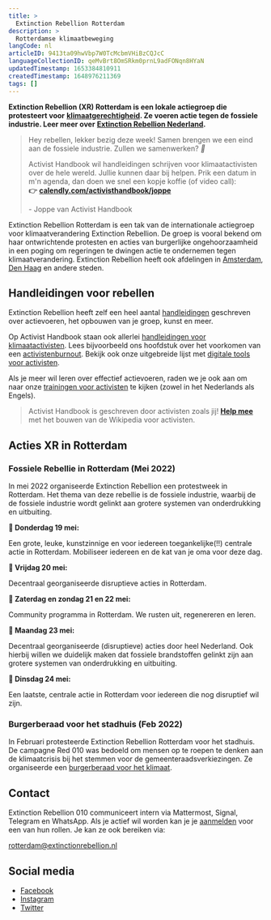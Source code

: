 ```yaml
---
title: >
  Extinction Rebellion Rotterdam
description: >
  Rotterdamse klimaatbeweging
langCode: nl
articleID: 9413ta09hwVbp7W0TcMcbmVHiBzCQJcC
languageCollectionID: qeMvBrt8OmSRkm0prnL9adFONqn8HYaN
updatedTimestamp: 1653384810911
createdTimestamp: 1648976211369
tags: []
---
```


**Extinction Rebellion (XR) Rotterdam is een lokale actiegroep die protesteert voor** [**klimaatgerechtigheid**](/campaigns/climate)**. Ze voeren actie tegen de fossiele industrie. Leer meer over** [**Extinction Rebellion Nederland**](/nl/extinction-rebellion)**.**

> Hey rebellen, lekker bezig deze week! Samen brengen we een eind aan de fossiele industrie. Zullen we samenwerken? _💚_
> 
> Activist Handbook wil handleidingen schrijven voor klimaatactivisten over de hele wereld. Jullie kunnen daar bij helpen. Prik een datum in m'n agenda, dan doen we snel een kopje koffie (of video call):  
> **👉** [**calendly.com/activisthandbook/joppe**](https://calendly.com/activisthandbook/joppe)
> 
> \- Joppe van Activist Handbook

Extinction Rebellion Rotterdam is een tak van de internationale actiegroep voor klimaatverandering Extinction Rebellion. De groep is vooral bekend om haar ontwrichtende protesten en acties van burgerlijke ongehoorzaamheid in een poging om regeringen te dwingen actie te ondernemen tegen klimaatverandering. Extinction Rebellion heeft ook afdelingen in [Amsterdam](/nl/extinction-rebellion/amsterdam), [Den Haag](/nl/extinction-rebellion/den-haag) en andere steden.

## **Handleidingen voor rebellen**

Extinction Rebellion heeft zelf een heel aantal [handleidingen](https://extinctionrebellion.nl/hulpmiddelen/) geschreven over actievoeren, het opbouwen van je groep, kunst en meer.

Op Activist Handbook staan ook allerlei [handleidingen voor klimaatactivisten](/campaigns/climate). Lees bijvoorbeeld ons hoofdstuk over het voorkomen van een [activistenburnout](/wellbeing/burnout). Bekijk ook onze uitgebreide lijst met [digitale tools voor activisten](/tools).

Als je meer wil leren over effectief actievoeren, raden we je ook aan om naar onze [trainingen voor activisten](/trainings) te kijken (zowel in het Nederlands als Engels).

> Activist Handbook is geschreven door activisten zoals jij! [**Help mee**](http://activism.rocks/join) met het bouwen van de Wikipedia voor activisten.

## Acties XR in Rotterdam

### **Fossiele Rebellie in Rotterdam (Mei 2022)**

In mei 2022 organiseerde Extinction Rebellion een protestweek in Rotterdam. Het thema van deze rebellie is de fossiele industrie, waarbij de de fossiele industrie wordt gelinkt aan grotere systemen van onderdrukking en uitbuiting.

**🌺 Donderdag 19 mei:**

Een grote, leuke, kunstzinnige en voor iedereen toegankelijke(!!) centrale actie in Rotterdam. Mobiliseer iedereen en de kat van je oma voor deze dag.

**🌷 Vrijdag 20 mei:**

Decentraal georganiseerde disruptieve acties in Rotterdam.

**🌸 Zaterdag en zondag 21 en 22 mei:**

Community programma in Rotterdam. We rusten uit, regenereren en leren.

**🌼 Maandag 23 mei:**

Decentraal georganiseerde (disruptieve) acties door heel Nederland. Ook hierbij willen we duidelijk maken dat fossiele brandstoffen gelinkt zijn aan grotere systemen van onderdrukking en uitbuiting.

**🌻 Dinsdag 24 mei:**

Een laatste, centrale actie in Rotterdam voor iedereen die nog disruptief wil zijn.

### Burgerberaad voor het stadhuis (Feb 2022)

In Februari protesteerde Extinction Rebellion Rotterdam voor het stadhuis. De campagne Red 010 was bedoeld om mensen op te roepen te denken aan de klimaatcrisis bij het stemmen voor de gemeenteraadsverkiezingen. Ze organiseerde een [burgerberaad voor het klimaat](https://openrotterdam.nl/extinction-rebellion-protesteert-voor-stadhuis-rotterdam-moet-klimaatneutraal-in-2025/).

## Contact

Extinction Rebellion 010 communiceert intern via Mattermost, Signal, Telegram en WhatsApp. Als je actief wil worden kan je je [aanmelden](https://extinctionrebellion.nl/en/groep/rotterdam/) voor een van hun rollen. Je kan ze ook bereiken via:

[rotterdam@extinctionrebellion.nl](mailto:rotterdam@extinctionrebellion.nl)

## Social media

-   [Facebook](https://www.facebook.com/XR010/)
-   [Instagram](https://www.instagram.com/xr.rotterdam/)
-   [Twitter](https://twitter.com/xr_rotterdam)